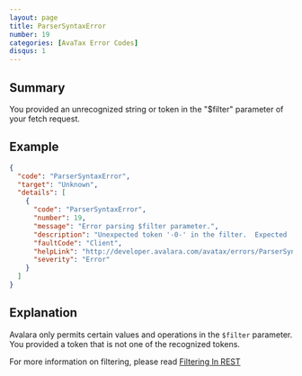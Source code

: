 ```yaml
---
layout: page
title: ParserSyntaxError
number: 19
categories: [AvaTax Error Codes]
disqus: 1
---
```


## Summary

You provided an unrecognized string or token in the "$filter" parameter of your fetch request.

## Example

```json
{
  "code": "ParserSyntaxError",
  "target": "Unknown",
  "details": [
    {
      "code": "ParserSyntaxError",
      "number": 19,
      "message": "Error parsing $filter parameter.",
      "description": "Unexpected token '-0-' in the filter.  Expected '-1-'. -2-",
      "faultCode": "Client",
      "helpLink": "http://developer.avalara.com/avatax/errors/ParserSyntaxError",
      "severity": "Error"
    }
  ]
}
```

## Explanation

Avalara only permits certain values and operations in the `$filter` parameter.  You provided a token that is not one of the recognized tokens.

For more information on filtering, please read <a href="http://developer.avalara.com/avatax/filtering-in-rest/">Filtering In REST</a>
